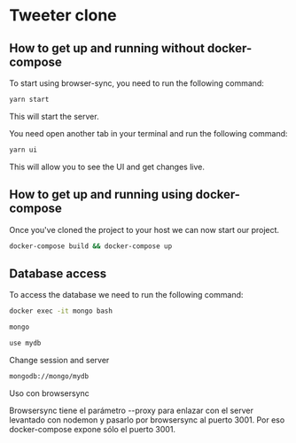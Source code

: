 # Tweeter clone

## How to get up and running without docker-compose

To start using browser-sync, you need to run the following command:

```bash
yarn start
```

This will start the server.

You need open another tab in your terminal and run the following command:

```bash
yarn ui
```

This will allow you to see the UI and get changes live.

## How to get up and running using docker-compose

Once you've cloned the project to your host we can now start our project.

```bash
docker-compose build && docker-compose up
```

## Database access

To access the database we need to run the following command:

```bash
docker exec -it mongo bash
```

```bash
mongo
```

```bash
use mydb
```

Change session and server

```bash
mongodb://mongo/mydb
```

Uso con browsersync

Browsersync tiene el parámetro --proxy para enlazar con el server levantado con nodemon y pasarlo por browsersync al puerto 3001. Por eso docker-compose expone sólo el puerto 3001.
